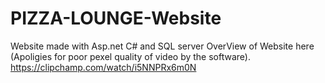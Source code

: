 # PIZZA-LOUNGE-Website
Website made with Asp.net C# and SQL server
OverView of Website here (Apoligies for poor pexel quality of video by the software).
https://clipchamp.com/watch/i5NNPRx6m0N
